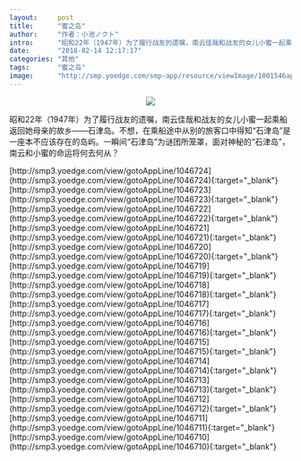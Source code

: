 ```yaml
---
layout:     post
title:      "蜜之岛"
author:     "作者：小池ノクト"
intro:      "昭和22年（1947年）为了履行战友的遗嘱，南云佳哉和战友的女儿小蜜一起乘船返回她母亲的故乡——石津岛。不想，在乘船途中从别的旅客口中得知“石津岛”是一座本不应该存在的岛屿。一瞬间“石津岛”为谜团所笼罩，面对神秘的“石津岛”，南云和小蜜的命运将何去何从？"
date:       "2018-02-14 12:17:17"
categories: "其他"
tags:       "蜜之岛"
image:      "http://smp.yoedge.com/smp-app/resource/viewImage/1001546appline.png"
---
```

<div style="text-align: center">
<p><img src="http://smp.yoedge.com/smp-app/resource/viewImage/1001546appline.png"/></p>
</div>
<p class="post-meta">
<span>昭和22年（1947年）为了履行战友的遗嘱，南云佳哉和战友的女儿小蜜一起乘船返回她母亲的故乡——石津岛。不想，在乘船途中从别的旅客口中得知“石津岛”是一座本不应该存在的岛屿。一瞬间“石津岛”为谜团所笼罩，面对神秘的“石津岛”，南云和小蜜的命运将何去何从？</span>
</p>
[http://smp3.yoedge.com/view/gotoAppLine/1046724](http://smp3.yoedge.com/view/gotoAppLine/1046724){:target="_blank"}
[http://smp3.yoedge.com/view/gotoAppLine/1046723](http://smp3.yoedge.com/view/gotoAppLine/1046723){:target="_blank"}
[http://smp3.yoedge.com/view/gotoAppLine/1046722](http://smp3.yoedge.com/view/gotoAppLine/1046722){:target="_blank"}
[http://smp3.yoedge.com/view/gotoAppLine/1046721](http://smp3.yoedge.com/view/gotoAppLine/1046721){:target="_blank"}
[http://smp3.yoedge.com/view/gotoAppLine/1046720](http://smp3.yoedge.com/view/gotoAppLine/1046720){:target="_blank"}
[http://smp3.yoedge.com/view/gotoAppLine/1046719](http://smp3.yoedge.com/view/gotoAppLine/1046719){:target="_blank"}
[http://smp3.yoedge.com/view/gotoAppLine/1046718](http://smp3.yoedge.com/view/gotoAppLine/1046718){:target="_blank"}
[http://smp3.yoedge.com/view/gotoAppLine/1046717](http://smp3.yoedge.com/view/gotoAppLine/1046717){:target="_blank"}
[http://smp3.yoedge.com/view/gotoAppLine/1046716](http://smp3.yoedge.com/view/gotoAppLine/1046716){:target="_blank"}
[http://smp3.yoedge.com/view/gotoAppLine/1046715](http://smp3.yoedge.com/view/gotoAppLine/1046715){:target="_blank"}
[http://smp3.yoedge.com/view/gotoAppLine/1046714](http://smp3.yoedge.com/view/gotoAppLine/1046714){:target="_blank"}
[http://smp3.yoedge.com/view/gotoAppLine/1046713](http://smp3.yoedge.com/view/gotoAppLine/1046713){:target="_blank"}
[http://smp3.yoedge.com/view/gotoAppLine/1046712](http://smp3.yoedge.com/view/gotoAppLine/1046712){:target="_blank"}
[http://smp3.yoedge.com/view/gotoAppLine/1046711](http://smp3.yoedge.com/view/gotoAppLine/1046711){:target="_blank"}
[http://smp3.yoedge.com/view/gotoAppLine/1046710](http://smp3.yoedge.com/view/gotoAppLine/1046710){:target="_blank"}


